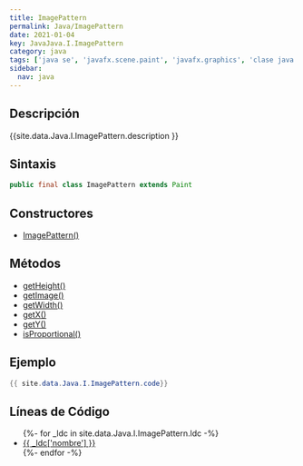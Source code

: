 ```yaml
---
title: ImagePattern
permalink: Java/ImagePattern
date: 2021-01-04
key: JavaJava.I.ImagePattern
category: java
tags: ['java se', 'javafx.scene.paint', 'javafx.graphics', 'clase java', 'JavaFX 2.2']
sidebar: 
  nav: java
---
```


## Descripción
{{site.data.Java.I.ImagePattern.description }}

## Sintaxis
~~~java
public final class ImagePattern extends Paint
~~~

## Constructores
* [ImagePattern()](/Java/ImagePattern/ImagePattern/)

## Métodos
* [getHeight()](/Java/ImagePattern/getHeight)
* [getImage()](/Java/ImagePattern/getImage)
* [getWidth()](/Java/ImagePattern/getWidth)
* [getX()](/Java/ImagePattern/getX)
* [getY()](/Java/ImagePattern/getY)
* [isProportional()](/Java/ImagePattern/isProportional)

## Ejemplo
~~~java
{{ site.data.Java.I.ImagePattern.code}}
~~~

## Líneas de Código
<ul>
{%- for _ldc in site.data.Java.I.ImagePattern.ldc -%}
   <li>
       <a href="{{_ldc['url'] }}">{{ _ldc['nombre'] }}</a>
   </li>
{%- endfor -%}
</ul>
